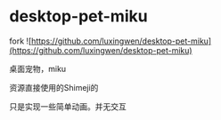 # desktop-pet-miku

fork ![https://github.com/luxingwen/desktop-pet-miku](https://github.com/luxingwen/desktop-pet-miku)

桌面宠物，miku 



资源直接使用的Shimeji的



只是实现一些简单动画。并无交互
